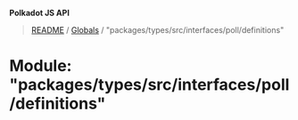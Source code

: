 **Polkadot JS API**

> [README](../README.md) / [Globals](../globals.md) / "packages/types/src/interfaces/poll/definitions"

# Module: "packages/types/src/interfaces/poll/definitions"
